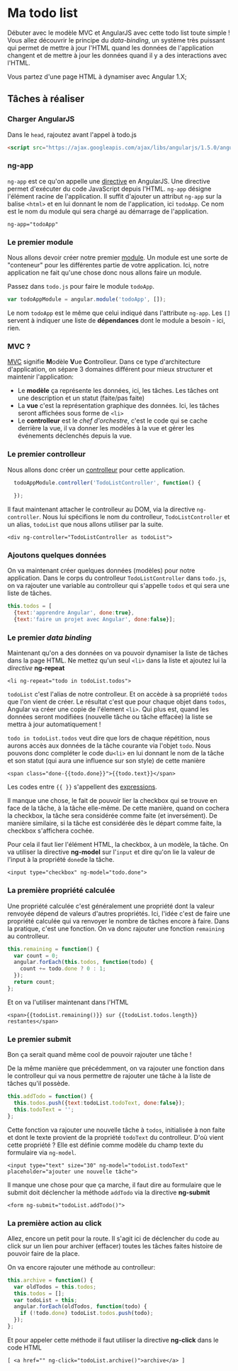# Ma todo list

Débuter avec le modèle MVC et AngularJS avec cette todo list toute simple ! Vous allez découvrir le principe du *data-binding*, un système très puissant qui permet de mettre à jour l'HTML quand les données de l'application changent et de mettre à jour les données quand il y a des interactions avec l'HTML.

Vous partez d'une page HTML à dynamiser avec Angular 1.X;

## Tâches à réaliser

### Charger AngularJS

Dans le `head`, rajoutez avant l'appel à todo.js

```html
<script src="https://ajax.googleapis.com/ajax/libs/angularjs/1.5.0/angular.min.js"></script>
```

### ng-app

`ng-app` est ce qu'on appelle une [directive](https://docs.angularjs.org/guide/directive) en AngularJS. Une directive permet d'exécuter du code JavaScript depuis l'HTML.
`ng-app` désigne l'élément racine de l'application. Il suffit d'ajouter un attribut `ng-app` sur la balise `<html>` et en lui donnant le nom de l'application, ici `todoApp`. Ce nom est le nom du module qui sera chargé au démarrage de l'application.

```
ng-app="todoApp"
```

### Le premier module

Nous allons devoir créer notre premier [module](https://docs.angularjs.org/guide/module). Un module est une sorte de "conteneur" pour les différentes partie de votre application. Ici, notre application ne fait qu'une chose donc nous allons faire un module. 

Passez dans `todo.js` pour faire le module `todoApp`.

```javascript
var todoAppModule = angular.module('todoApp', []);
```

Le nom `todoApp` est le même que celui indiqué dans l'attribute `ng-app`.
Les `[]` servent à indiquer une liste de **dépendances** dont le module a besoin - ici, rien.

### MVC ?

[MVC](https://fr.wikipedia.org/wiki/Mod%C3%A8le-vue-contr%C3%B4leur) signifie **M**odèle **V**ue **C**ontrolleur. Dans ce type d'architecture d'application, on sépare 3 domaines différent pour mieux structurer et maintenir l'application: 
- Le **modèle** ça représente les données, ici, les tâches. Les tâches ont une description et un statut (faite/pas faite)
- La **vue** c'est la représentation graphique des données. Ici, les tâches seront affichées sous forme de `<li>`
- Le **controlleur** est le *chef d'orchestre*, c'est le code qui se cache derrière la vue, il va donner les modèles à la vue et gérer les événements déclenchés depuis la vue.

### Le premier controlleur

Nous allons donc créer un [controlleur](https://docs.angularjs.org/guide/controller) pour cette application.

```javascript
  todoAppModule.controller('TodoListController', function() {
    
  });
```

Il faut maintenant attacher le controlleur au DOM, via la directive `ng-controller`. Nous lui spécifions le nom du controlleur,  `TodoListController` et un alias, `todoList` que nous allons utiliser par la suite.

```
<div ng-controller="TodoListController as todoList">
```

### Ajoutons quelques données

On va maintenant créer quelques données (modèles) pour notre application. Dans le corps du controlleur `TodoListController` dans `todo.js`, on va rajouter une variable au controlleur qui s'appelle `todos` et qui sera une liste de tâches.

```javascript
this.todos = [
  {text:'apprendre Angular', done:true},
  {text:'faire un projet avec Angular', done:false}];
```

### Le premier *data binding*

Maintenant qu'on a des données on va pouvoir dynamiser la liste de tâches dans la page HTML. Ne mettez qu'un seul `<li>` dans la liste et ajoutez lui la *directive* **ng-repeat** 

```
<li ng-repeat="todo in todoList.todos">
```

`todoList` c'est l'alias de notre controlleur. Et on accède à sa propriété `todos` que l'on vient de créer.
Le résultat c'est que pour chaque objet dans `todos`, Angular va créer une copie de l'élement `<li>`. Qui plus est, quand les données seront modifiées (nouvelle tâche ou tâche effacée) la liste se mettra à jour automatiquement !

`todo in todoList.todos` veut dire que lors de chaque répétition, nous aurons accès aux données de la tâche courante via l'objet `todo`. Nous pouvons donc compléter le code du`<li>` en lui donnant le nom de la tâche et son statut (qui aura une influence sur son style) de cette manière 

```
<span class="done-{{todo.done}}">{{todo.text}}</span>
```

Les codes entre `{{ }}` s'appellent des [expressions](https://docs.angularjs.org/guide/expression).

Il manque une chose, le fait de pouvoir lier la checkbox qui se trouve en face de la tâche, à la tâche elle-même. De cette manière, quand on cochera la checkbox, la tâche sera considérée comme faite (et inversément). 
De manière similaire, si la tâche est considérée dès le départ comme faite, la checkbox s'affichera cochée.

Pour cela il faut lier l'élément HTML, la checkbox, à un modèle, la tâche. On va utiliser la directive **ng-model** sur l'`input` et dire qu'on lie la valeur de l'input à la propriété `done`de la tâche.

```
<input type="checkbox" ng-model="todo.done">
```

### La première propriété calculée

Une propriété calculée c'est généralement une propriété dont la valeur renvoyée dépend de valeurs d'autres propriétés. Ici, l'idée c'est de faire une propriété calculée qui va renvoyer le nombre de tâches encore à faire.
Dans la pratique, c'est une fonction. On va donc rajouter une fonction `remaining` au controlleur.

```javascript
this.remaining = function() {
  var count = 0;
  angular.forEach(this.todos, function(todo) {
    count += todo.done ? 0 : 1;
  });
  return count;
};
```

Et on va l'utiliser maintenant dans l'HTML

```
<span>{{todoList.remaining()}} sur {{todoList.todos.length}} restantes</span>
```

### Le premier submit

Bon ça serait quand même cool de pouvoir rajouter une tâche ! 

De la même manière que précédemment, on va rajouter une fonction dans le controlleur qui va nous permettre de rajouter une tâche à la liste de tâches qu'il possède.

```javascript
this.addTodo = function() {
  this.todos.push({text:todoList.todoText, done:false});
  this.todoText = '';
};
```

Cette fonction va rajouter une nouvelle tâche à `todos`, initialisée à non faite et dont le texte provient de la propriété `todoText` du controlleur. D'où vient cette propriété ? Elle est définie comme modèle du champ texte du formulaire via `ng-model`.

```
<input type="text" size="30" ng-model="todoList.todoText" placeholder="ajouter une nouvelle tâche">
```

Il manque une chose pour que ça marche, il faut dire au formulaire que le submit doit déclencher la méthode `addTodo` via la directive **ng-submit**

```
<form ng-submit="todoList.addTodo()">
```

### La première action au click

Allez, encore un petit pour la route. Il s'agit ici de déclencher du code au click sur un lien pour archiver (effacer) toutes les tâches faites histoire de pouvoir faire de la place.

On va encore rajouter une méthode au controlleur:

```javascript
this.archive = function() {
  var oldTodos = this.todos;
  this.todos = [];
  var todoList = this;
  angular.forEach(oldTodos, function(todo) {
    if (!todo.done) todoList.todos.push(todo);
  });
};
```

Et pour appeler cette méthode il faut utiliser la directive **ng-click** dans le code HTML

```
[ <a href="" ng-click="todoList.archive()">archive</a> ]
```


